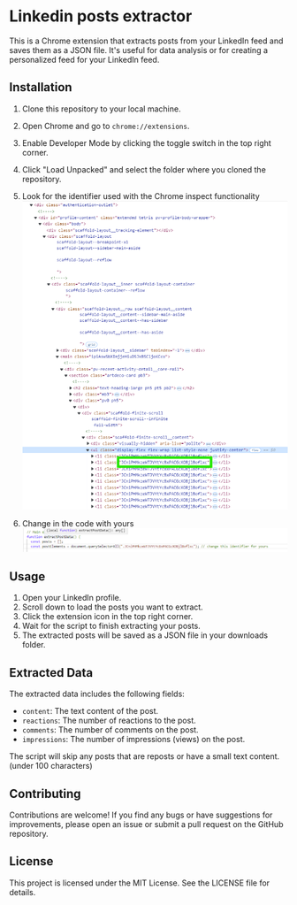 # Linkedin posts extractor

This is a Chrome extension that extracts posts from your LinkedIn feed and saves them as a JSON file. It's useful for data analysis or for creating a personalized feed for your LinkedIn feed.

## Installation

1. Clone this repository to your local machine.
2. Open Chrome and go to `chrome://extensions`.
3. Enable Developer Mode by clicking the toggle switch in the top right corner.
4. Click "Load Unpacked" and select the folder where you cloned the repository.
5. Look for the identifier used with the Chrome inspect functionality
![alt text](image.png)

6. Change in the code with yours
![alt text](image-1.png)

## Usage

1. Open your LinkedIn profile.
2. Scroll down to load the posts you want to extract.
3. Click the extension icon in the top right corner.
4. Wait for the script to finish extracting your posts.
5. The extracted posts will be saved as a JSON file in your downloads folder.

## Extracted Data

The extracted data includes the following fields:

- `content`: The text content of the post.
- `reactions`: The number of reactions to the post.
- `comments`: The number of comments on the post.
- `impressions`: The number of impressions (views) on the post.

The script will skip any posts that are reposts or have a small text content. (under 100 characters)

## Contributing

Contributions are welcome! If you find any bugs or have suggestions for improvements, please open an issue or submit a pull request on the GitHub repository.

## License

This project is licensed under the MIT License. See the LICENSE file for details.
